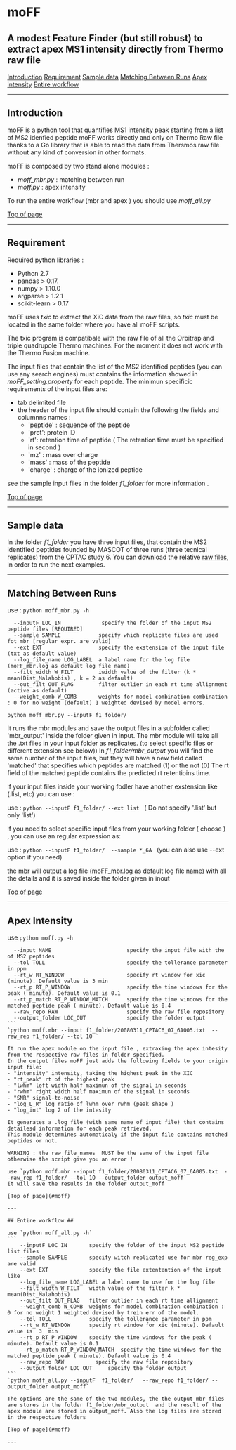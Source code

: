 # moFF #
## A modest Feature Finder (but still robust) to extract apex MS1 intensity directly from Thermo raw file ##

[Introduction](#introduction)
[Requirement](#requirement)
[Sample data](#sample-data)
[Matching Between Runs](#matching-between-runs)
[Apex intensity](#apex-intensity)
[Entire workflow](#entire-workflow)


---

## Introduction ##

moFF is a python tool that quantifies MS1 intensity peak starting from a list of MS2 idenfied peptide 
moFF works directly and only on Thermo Raw file thanks to a Go library that is able to read the data from Thersmos raw file without any kind of conversion in other formats.

moFF is composed by two stand alone modules :
- *moff_mbr.py* :  matching between run
- *moff.py* :  apex intensity

To run  the entire workflow (mbr and apex ) you should  use  *moff_all.py*

[Top of page](#moff)

----

## Requirement ##

Required python libraries :
- Python 2.7
- pandas  > 0.17.
- numpy > 1.10.0
- argparse > 1.2.1 
- scikit-learn > 0.17

moFF uses *txic* to extract the XiC data from the raw files, so  *txic*  must be located in the same folder where you have all moFF scripts.

The txic program is compatibale with  the raw file of all the Orbitrap and triple quadrupole Thermo machines. 
For the moment it does not work with the Thermo Fusion machine.

The input files that contain the list of the MS2 identified peptides (you can use any search engines) must contains the information showed in *moFF_setting.property* for each peptide. The minimun specificic requirements of the input files are:
- tab delimited file
- the header of the input file should contain the following the fields  and columnns names :  
  - 'peptide' : sequence of the peptide
  - 'prot': protein ID 
  - 'rt': retention time of peptide   ( The retention time must be specified in second )
  - 'mz' : mass over charge
  - 'mass' : mass of the peptide
  - 'charge' : charge of the ionized peptide

see the sample input files in the folder *f1_folder* for more information .

[Top of page](#moff)

---

## Sample data  ##

In the folder *f1_folder* you have three input files, that contain the MS2 identified  peptides founded by MASCOT of three runs (three tecnical replicates) from  the CPTAC study 6. 
You can download the relative [raw files]( https://goo.gl/ukbpCI), in order to run the next examples.

---

## Matching Between Runs ##

use :  `python moff_mbr.py -h`
```
  --inputF LOC_IN             specify the folder of the input MS2 peptide files [REQUIRED]
  --sample SAMPLE            specify which replicate files are used fot mbr [regular expr. are valid]
  --ext EXT                  specify the exstension of the input file (txt as default value)
  --log_file_name LOG_LABEL  a label name for the log file (moFF_mbr.log as default log file name)
  --filt_width W_FILT        iwidth value of the filter (k * mean(Dist_Malahobis) , k = 2 as default)
  --out_filt OUT_FLAG        filter outlier in each rt time allignment (active as default)
  --weight_comb W_COMB       weights for model combination combination : 0 for no weight (default) 1 weighted devised by model errors.
```

`python moff_mbr.py --inputF f1_folder/` 

It runs the mbr modules and save the output files in a subfolder  called 'mbr_output' inside the folder given in input.
The mbr module will take all the .txt files in your input folder as replicates. (to select specific files or different extension see below))
In *f1_folder/mbr_output* you will find the same number of the input files, but they will have a new field called 'matched' that specifies which peptides are matched  (1) or the not (0)
The rt field of the matched peptide contains the predicted rt retentioins time.

if your input files inside your working fodler  have another exstension like (.list, etc) you can use :

use : `python --inputF f1_folder/ --ext list ` ( Do not specify '.list' but only 'list')

if you need to select specific input files from your working folder  ( choose  ) , you can use an regular expression as:

use : `python --inputF f1_folder/  --sample *_6A ` (you can also use --ext option if you need)

the mbr will output a log file (moFF_mbr.log as default log file name) with all the details and it is saved inside the  folder given in inout

[Top of page](#moff)

---

## Apex Intensity ##

use  `python moff.py -h`
````
  --input NAME                        specify the input file with the of MS2 peptides
  --tol TOLL                          specify the tollerance parameter in ppm
  --rt_w RT_WINDOW                    specify rt window for xic (minute). Default value is 3 min
  --rt_p RT_P_WINDOW                  specify the time windows for the peak ( minute). Default value is 0.1
  --rt_p_match RT_P_WINDOW_MATCH      specify the time windows for the matched peptide peak ( minute). Default value is 0.4
  --raw_repo RAW                      specify the raw file repository
  --output_folder LOC_OUT             specify the folder output
```
`python moff.mbr --input f1_folder/20080311_CPTAC6_07_6A005.txt  --raw_rep f1_folder/ --tol 1O ` 
 
It run the apex module on the input file , extraxing the apex intesity from the respective raw files in folder specified.
In the output files moFF just adds the following fields to your origin input file:
- "intensity" intensity, taking the highest peak in the XIC
- "rt_peak" rt of the highest peak
- "lwhm" left width half maximun of the signal in seconds
- "rwhm" right width half maximun of the signal in seconds
- "SNR" signal-to-noise
- "log_L_R" log ratio of lwhm over rwhm (peak shape )
- "log_int" log 2 of the intesity 

It generates a .log file (with same name of input file) that contains  detailesd information for each peak retrieved.
This module determines automaticaly if the input file contains matched peptides or not.

WARNING : the raw file names  MUST be the same of the input file otherwise the script give you an error !

use `python moff.mbr --input f1_folder/20080311_CPTAC6_07_6A005.txt  --raw_rep f1_folder/ --tol 1O --output_folder output_moff`
It will save the results in the folder output_moff

[Top of page](#moff)

---

## Entire workflow ##

use `python moff_all.py -h`
```
	--inputF LOC_IN       specify the folder of the input MS2 peptide list files
  	--sample SAMPLE       specify witch replicated use for mbr reg_exp are valid
  	--ext EXT             specify the file extentention of the input like
  	--log_file_name LOG_LABEL a label name to use for the log file
  	--filt_width W_FILT   width value of the filter k * mean(Dist_Malahobis)
  	--out_filt OUT_FLAG   filter outlier in each rt time allignment
  	--weight_comb W_COMB  weights for model combination combination : 0 for no weight 1 weighted devised by trein err of the model.
  	--tol TOLL            specify the tollerance parameter in ppm
  	--rt_w RT_WINDOW      specify rt window for xic (minute). Default value is  3  min
  	--rt_p RT_P_WINDOW    specify the time windows for the peak ( minute). Default value is 0.1
  	--rt_p_match RT_P_WINDOW_MATCH	specify the time windows for the matched peptide peak ( minute). Default value is 0.4
  	--raw_repo RAW        	specify the raw file repository
  	--output_folder LOC_OUT		specify the folder output
```
`python moff_all.py --inputF  f1_folder/   --raw_repo f1_folder/ --output_folder output_moff`

The options are the same of the two modules, the the output mbr files are stores in the folder f1_folder/mbr_output  and the result of the apex module are stored in output_moff. Also the log files are stored in the respective folders

[Top of page](#moff)

---
